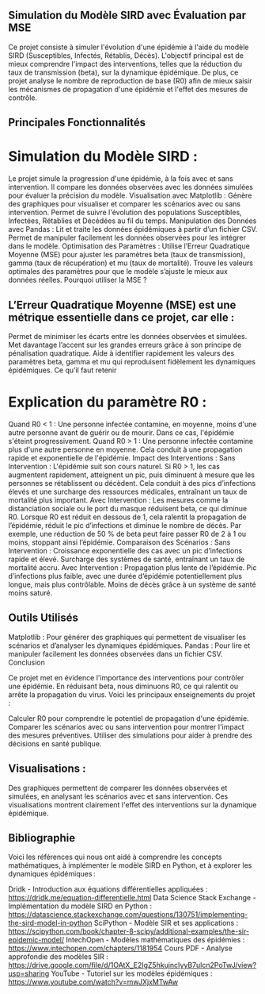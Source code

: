 ## Simulation du Modèle SIRD avec Évaluation par MSE

Ce projet consiste à simuler l'évolution d'une épidémie à l'aide du modèle SIRD (Susceptibles, Infectés, Rétablis, Décès). L'objectif principal est de mieux comprendre l'impact des interventions, telles que la réduction du taux de transmission (beta), sur la dynamique épidémique. De plus, ce projet analyse le nombre de reproduction de base (R0) afin de mieux saisir les mécanismes de propagation d'une épidémie et l'effet des mesures de contrôle.

## Principales Fonctionnalités

# Simulation du Modèle SIRD :
Le projet simule la progression d'une épidémie, à la fois avec et sans intervention.
Il compare les données observées avec les données simulées pour évaluer la précision du modèle.
Visualisation avec Matplotlib :
Génère des graphiques pour visualiser et comparer les scénarios avec ou sans intervention.
Permet de suivre l'évolution des populations Susceptibles, Infectées, Rétablies et Décédées au fil du temps.
Manipulation des Données avec Pandas :
Lit et traite les données épidémiques à partir d’un fichier CSV.
Permet de manipuler facilement les données observées pour les intégrer dans le modèle.
Optimisation des Paramètres :
Utilise l’Erreur Quadratique Moyenne (MSE) pour ajuster les paramètres beta (taux de transmission), gamma (taux de récupération) et mu (taux de mortalité).
Trouve les valeurs optimales des paramètres pour que le modèle s’ajuste le mieux aux données réelles.
Pourquoi utiliser la MSE ?

## L’Erreur Quadratique Moyenne (MSE) est une métrique essentielle dans ce projet, car elle :

Permet de minimiser les écarts entre les données observées et simulées.
Met davantage l’accent sur les grandes erreurs grâce à son principe de pénalisation quadratique.
Aide à identifier rapidement les valeurs des paramètres beta, gamma et mu qui reproduisent fidèlement les dynamiques épidémiques.
Ce qu’il faut retenir

# Explication du paramètre R0 :
Quand R0 < 1 : Une personne infectée contamine, en moyenne, moins d'une autre personne avant de guérir ou de mourir. Dans ce cas, l'épidémie s'éteint progressivement.
Quand R0 > 1 : Une personne infectée contamine plus d'une autre personne en moyenne. Cela conduit à une propagation rapide et exponentielle de l'épidémie.
Impact des Interventions :
Sans Intervention :
L'épidémie suit son cours naturel.
Si R0 > 1, les cas augmentent rapidement, atteignent un pic, puis diminuent à mesure que les personnes se rétablissent ou décèdent.
Cela conduit à des pics d’infections élevés et une surcharge des ressources médicales, entraînant un taux de mortalité plus important.
Avec Intervention :
Les mesures comme la distanciation sociale ou le port du masque réduisent beta, ce qui diminue R0.
Lorsque R0 est réduit en dessous de 1, cela ralentit la propagation de l’épidémie, réduit le pic d’infections et diminue le nombre de décès.
Par exemple, une réduction de 50 % de beta peut faire passer R0 de 2 à 1 ou moins, stoppant ainsi l’épidémie.
Comparaison des Scénarios :
Sans Intervention :
Croissance exponentielle des cas avec un pic d’infections rapide et élevé.
Surcharge des systèmes de santé, entraînant un taux de mortalité accru.
Avec Intervention :
Propagation plus lente de l’épidémie.
Pic d’infections plus faible, avec une durée d’épidémie potentiellement plus longue, mais plus contrôlable.
Moins de décès grâce à un système de santé moins saturé.

## Outils Utilisés

Matplotlib : Pour générer des graphiques qui permettent de visualiser les scénarios et d’analyser les dynamiques épidémiques.
Pandas : Pour lire et manipuler facilement les données observées dans un fichier CSV.
Conclusion

Ce projet met en évidence l'importance des interventions pour contrôler une épidémie. En réduisant beta, nous diminuons R0, ce qui ralentit ou arrête la propagation du virus. Voici les principaux enseignements du projet :

Calculer R0 pour comprendre le potentiel de propagation d'une épidémie.
Comparer les scénarios avec ou sans intervention pour montrer l'impact des mesures préventives.
Utiliser des simulations pour aider à prendre des décisions en santé publique.

## Visualisations :
Des graphiques permettent de comparer les données observées et simulées, en analysant les scénarios avec et sans intervention. Ces visualisations montrent clairement l'effet des interventions sur la dynamique épidémique.

## Bibliographie

Voici les références qui nous ont aidé à comprendre les concepts mathématiques, à implémenter le modèle SIRD en Python, et à explorer les dynamiques épidémiques :

Dridk - Introduction aux équations différentielles appliquées :
https://dridk.me/equation-differentielle.html
Data Science Stack Exchange - Implémentation du modèle SIRD en Python :
https://datascience.stackexchange.com/questions/130751/implementing-the-sird-model-in-python
SciPython - Modèle SIR et ses applications :
https://scipython.com/book/chapter-8-scipy/additional-examples/the-sir-epidemic-model/
IntechOpen - Modèles mathématiques des épidémies :
https://www.intechopen.com/chapters/1181954
Cours PDF - Analyse approfondie des modèles SIR :
https://drive.google.com/file/d/1OAtX_E2IgZ5hkujncIyyB7ulcn2PoTwJ/view?usp=sharing
YouTube - Tutoriel sur les modèles épidémiques :
https://www.youtube.com/watch?v=mwJXjxMTwAw